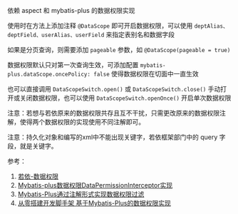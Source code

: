 依赖 aspect 和 mybatis-plus 的数据权限实现

使用时在方法上添加注释 `@DataScope` 即可开启数据权限，可以使用 `deptAlias、deptField、userAlias、userField` 来指定表别名和数据字段

如果是分页查询，则需要添加 `pageable` 参数，如 `@DataScope(pageable = true)`

数据权限默认只对第一次查询生效，可添加配置 `mybatis-plus.dataScope.oncePolicy: false` 使得数据权限在切面中一直生效

也可以直接调用 `DataScopeSwitch.open()` 或 `DataScopeSwitch.close()` 手动打开或关闭数据权限，也可以使用 `DataScopeSwitch.openOnce()` 开启单次数据权限

注意：若想与若依原来的数据权限共存且互不干扰，只需更改原来的数据权限注解，使得两个数据权限的实现使用不同注解即可。

注意：持久化对象和编写的xml中不能出现关键字，若依框架部门中的 query 字段，就是关键字。

参考：
1. [若依-数据权限](http://doc.ruoyi.vip/ruoyi/document/htsc.html#%E6%95%B0%E6%8D%AE%E6%9D%83%E9%99%90)
2. [Mybatis-plus数据权限DataPermissionInterceptor实现](https://blog.csdn.net/qq_42445433/article/details/124406475)
3. [Mybatis-Plus通过注解形式实现数据权限过滤](https://blog.csdn.net/u011584350/article/details/118968300)
4. [从零搭建开发脚手架 基于Mybatis-Plus的数据权限实现](https://juejin.cn/post/6950163802067304478)
